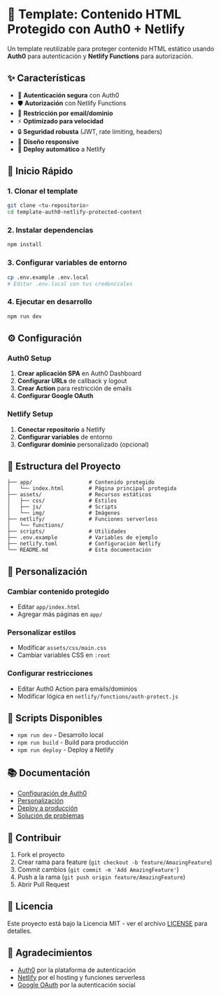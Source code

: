 # 🔐 Template: Contenido HTML Protegido con Auth0 + Netlify

Un template reutilizable para proteger contenido HTML estático usando **Auth0** para autenticación y **Netlify Functions** para autorización.

## ✨ Características

- 🔐 **Autenticación segura** con Auth0
- 🛡️ **Autorización** con Netlify Functions
- 📧 **Restricción por email/dominio**
- ⚡ **Optimizado para velocidad**
- 🔒 **Seguridad robusta** (JWT, rate limiting, headers)
- 📱 **Diseño responsive**
- 🚀 **Deploy automático** a Netlify

## 🚀 Inicio Rápido

### 1. Clonar el template
```bash
git clone <tu-repositorio>
cd template-auth0-netlify-protected-content
```

### 2. Instalar dependencias
```bash
npm install
```

### 3. Configurar variables de entorno
```bash
cp .env.example .env.local
# Editar .env.local con tus credenciales
```

### 4. Ejecutar en desarrollo
```bash
npm run dev
```

## ⚙️ Configuración

### Auth0 Setup

1. **Crear aplicación SPA** en Auth0 Dashboard
2. **Configurar URLs** de callback y logout
3. **Crear Action** para restricción de emails
4. **Configurar Google OAuth**

### Netlify Setup

1. **Conectar repositorio** a Netlify
2. **Configurar variables** de entorno
3. **Configurar dominio** personalizado (opcional)

## 📁 Estructura del Proyecto

```
├── app/                  # Contenido protegido
│   └── index.html        # Página principal protegida
├── assets/               # Recursos estáticos
│   ├── css/              # Estilos
│   ├── js/               # Scripts
│   └── img/              # Imágenes
├── netlify/              # Funciones serverless
│   └── functions/
├── scripts/              # Utilidades
├── .env.example          # Variables de ejemplo
├── netlify.toml          # Configuración Netlify
└── README.md             # Esta documentación
```

## 🎨 Personalización

### Cambiar contenido protegido
- Editar `app/index.html`
- Agregar más páginas en `app/`

### Personalizar estilos
- Modificar `assets/css/main.css`
- Cambiar variables CSS en `:root`

### Configurar restricciones
- Editar Auth0 Action para emails/dominios
- Modificar lógica en `netlify/functions/auth-protect.js`

## 🔧 Scripts Disponibles

- `npm run dev` - Desarrollo local
- `npm run build` - Build para producción
- `npm run deploy` - Deploy a Netlify

## 📚 Documentación

- [Configuración de Auth0](docs/SETUP.md)
- [Personalización](docs/CUSTOMIZATION.md)
- [Deploy a producción](docs/DEPLOYMENT.md)
- [Solución de problemas](docs/TROUBLESHOOTING.md)

## 🤝 Contribuir

1. Fork el proyecto
2. Crear rama para feature (`git checkout -b feature/AmazingFeature`)
3. Commit cambios (`git commit -m 'Add AmazingFeature'`)
4. Push a la rama (`git push origin feature/AmazingFeature`)
5. Abrir Pull Request

## 📄 Licencia

Este proyecto está bajo la Licencia MIT - ver el archivo [LICENSE](LICENSE) para detalles.

## 🙏 Agradecimientos

- [Auth0](https://auth0.com/) por la plataforma de autenticación
- [Netlify](https://netlify.com/) por el hosting y funciones serverless
- [Google OAuth](https://developers.google.com/identity/protocols/oauth2) por la autenticación social
